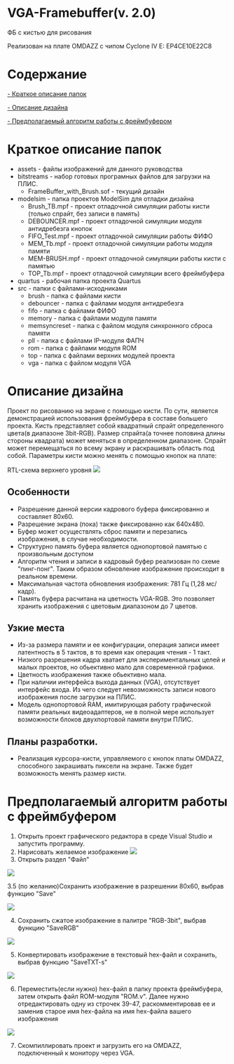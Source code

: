 # VGA-Framebuffer(v. 2.0)
ФБ с кистью для рисования

Реализован на плате OMDAZZ с чипом Cyclone IV E: EP4CE10E22C8

# Содержание
[- Краткое описание папок](#краткое-описание-папок)

[- Описание дизайна](#описание-дизайна)

[- Предполагаемый алгоритм работы с фреймбуфером](#предполагаемый-алгоритм-работы-с-фреймбуфером)

# Краткое описание папок
- assets - файлы изображений для данного руководства
- bitstreams - набор готовых програмных файлов для загрузки на ПЛИС.
	- FrameBuffer_with_Brush.sof - текущий дизайн
- modelsim - папка проектов ModelSim для отладки дизайна
	- Brush_TB.mpf - проект отладочной симуляции работы кисти (только спрайт, без записи в память)
	- DEBOUNCER.mpf - проект отладочной симуляции модуля антидребезга кнопок
	- FIFO_Test.mpf - проект отладочной симуляции работы ФИФО
	- MEM_Tb.mpf - проект отладочной симуляции работы модуля памяти
	- MEM-BRUSH.mpf - проект отладочной симуляции работы кисти с памятью
	- TOP_Tb.mpf - проект отладочной симуляции всего фреймбуфера
- quartus - рабочая папка проекта Quartus
- src - папки с файлами-исходниками 
	- brush - папка с файлами кисти
	- debouncer - папка с файлами модуля антидребезга
	- fifo - папка с файлами ФИФО
	- memory - папка с файлами модуля памяти
	- memsyncreset - папка с файлом модуля синхронного сброса памяти
	- pll - папка с файлами IP-модуля ФАПЧ
	- rom - папка с файлами модуля ROM
	- top - папка с файлами верхних модулей проекта
	- vga - папка с файлом модуля VGA
# Описание дизайна
Проект по рисованию на экране с помощью кисти. По сути, является демонстрацией использования фреймбуфера в составе большего проекта. Кисть представляет собой квадратный спрайт определенного цвета(в диапазоне 3bit-RGB). Размер спрайта(а точнее половина длины стороны квадрата) может меняться в определенном диапазоне. Спрайт может перемещаться по всему экрану и раскрашивать область под собой. Параметры кисти можно менять с помощью кнопок на плате: 

RTL-схема верхнего уровня
![](/../ToCE2020LABS/assets/6.png)

## Особенности
- Разрешение данной версии кадрового буфера фиксированно и составляет 80x60.
- Разрешение экрана (пока) также фиксированно как 640x480.
- Буфер может осуществлять сброс памяти и перезапись изображения, в случае необходимости.
- Структурно память буфера является однопортовой памятью с произвольным доступом
- Алгоритм чтения и записи в кадровый буфер реализован по схеме "пинг-понг". Таким образом обновление изображение происходит в реальном времени.
- Максимальная частота обновления изображения: 781 Гц (1,28 мс/кадр).
- Память буфера расчитана на цветность VGA-RGB. Это позволяет хранить изображения с цветовым диапазоном до 7 цветов.

## Узкие места
- Из-за размера памяти и ее конфигурации, операция записи имеет латентность в 5 тактов, в то время как операция чтения - 1 такт.
- Низкого разрешения кадра хватает для экспериментальных целей и малых проектов, но обьективно мало для современной графики.
- Цветность изображения также обьективно мала.
- При наличии интерфейса выхода данных (VGA), отсутствует интерфейс входа. Из чего следует невозможность записи нового изображения после загрузки на ПЛИС.
- Модель однопортовой RAM, имитирующая работу графической памяти реальных видеоадаптеров, не в полной мере использует возможности блоков двухпортовой памяти внутри ПЛИС.

## Планы разработки.
- Реализация курсора-кисти, управляемого с кнопок платы OMDAZZ, способного закрашивать пиксели на экране. Также будет возможность менять размер кисти.

# Предполагаемый алгоритм работы с фреймбуфером
1. Открыть проект графического редактора в среде Visual Studio и запустить программу.
2. Нарисовать желаемое изображение
![](/../ToCE2020LABS/assets/1.png)
3. Открыть раздел "Файл"

![](/../ToCE2020LABS/assets/2.png)

3.5 (по желанию)Сохранить изображение в разрешении 80x60, выбрав функцию "Save"

![](/../ToCE2020LABS/assets/Smile80x60.tiff)

4. Сохранить сжатое изображение в палитре "RGB-3bit", выбрав функцию "SaveRGB"

![](/../ToCE2020LABS/assets/SmileRGB.tiff)

5. Конвертировать изображение в текстовый hex-файл и сохранить, выбрав функцию "SaveTXT-s"

![](/../ToCE2020LABS/assets/5.png)

6. Переместить(если нужно) hex-файл в папку проекта фреймбуфера, затем открыть файл ROM-модуля "ROM.v". Далее нужно отредактировать одну из строчек 39-47, раскомментировав ее и заменив старое имя hex-файла на имя hex-файла вашего изображения

![](/../ToCE2020LABS/assets/3.png)

7. Скомпиллировать проект и загрузить его на OMDAZZ, подключенный к монитору через VGA.
